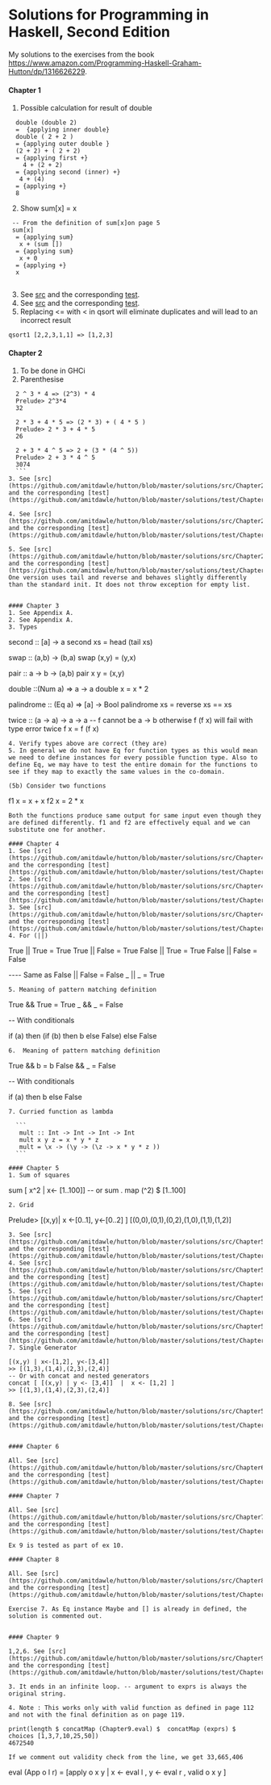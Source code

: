 # Solutions for Programming in Haskell, Second Edition

My solutions to the exercises from the book https://www.amazon.com/Programming-Haskell-Graham-Hutton/dp/1316626229.

#### Chapter 1 

1. Possible calculation for result of double
 
  ```
    double (double 2)
    =  {applying inner double}
    double ( 2 + 2 )
    = {applying outer double }
    (2 + 2) + ( 2 + 2)
    = {applying first +}
      4 + (2 + 2)
    = {applying second (inner) +}
     4 + (4)
    = {applying +}
    8
  ```
2. Show sum[x] = x
  ```
   -- From the definition of sum[x]on page 5
   sum[x]
    = {applying sum}
     x + (sum [])
    = {applying sum}
     x + 0
    = {applying +}
    x
   
  ```
3. See [src](https://github.com/amitdawle/hutton/blob/master/solutions/src/Chapter1.hs) and the corresponding [test](https://github.com/amitdawle/hutton/blob/master/solutions/test/Chapter1Spec.hs).
4. See [src](https://github.com/amitdawle/hutton/blob/master/solutions/src/Chapter1.hs) and the corresponding [test](https://github.com/amitdawle/hutton/blob/master/solutions/test/Chapter1Spec.hs).
5. Replacing <= with < in qsort will eliminate duplicates and will lead to an incorrect result
  ```
  qsort1 [2,2,3,1,1] => [1,2,3]
  ```

#### Chapter 2
1. To be done in GHCi
2. Parenthesise
  ```  
    2 ^ 3 * 4 => (2^3) * 4
    Prelude> 2^3*4 
    32
  
    2 * 3 + 4 * 5 => (2 * 3) + ( 4 * 5 )
    Prelude> 2 * 3 + 4 * 5 
    26
  
    2 + 3 * 4 ^ 5 => 2 + (3 * (4 ^ 5))
    Prelude> 2 + 3 * 4 ^ 5
    3074
    ```
3. See [src](https://github.com/amitdawle/hutton/blob/master/solutions/src/Chapter2.hs) and the corresponding [test](https://github.com/amitdawle/hutton/blob/master/solutions/test/Chapter2Spec.hs).

4. See [src](https://github.com/amitdawle/hutton/blob/master/solutions/src/Chapter2.hs) and the corresponding [test](https://github.com/amitdawle/hutton/blob/master/solutions/test/Chapter2Spec.hs).

5. See [src](https://github.com/amitdawle/hutton/blob/master/solutions/src/Chapter2.hs) and the corresponding [test](https://github.com/amitdawle/hutton/blob/master/solutions/test/Chapter2Spec.hs). One version uses tail and reverse and behaves slightly differently than the standard init. It does not throw exception for empty list. 


#### Chapter 3
1. See Appendix A.
2. See Appendix A.
3. Types 
  ```
  second :: [a] -> a
  second xs = head (tail xs)
  
  swap :: (a,b) -> (b,a)
  swap (x,y) = (y,x)
  
  pair :: a -> b -> (a,b)
  pair x y = (x,y)
  
  double ::(Num a) => a -> a 
  double x = x * 2
  
  palindrome :: (Eq a) => [a] -> Bool
  palindrome xs = reverse xs == xs
  
  twice :: (a -> a) -> a -> a   --  f cannot be a -> b otherwise f (f x) will fail with type error
  twice f x = f (f x)
  ```
4. Verify types above are correct (they are)
5. In general we do not have Eq for function types as this would mean we need to define instances for every possible function type. Also to define Eq, we may have to test the entire domain for the functions to see if they map to exactly the same values in the co-domain.

(5b) Consider two functions
```
f1 x = x + x
f2 x = 2 * x 
```  
Both the functions produce same output for same input even though they are defined differently. f1 and f2 are effectively equal and we can substitute one for another.
  
#### Chapter 4
1. See [src](https://github.com/amitdawle/hutton/blob/master/solutions/src/Chapter4.hs) and the corresponding [test](https://github.com/amitdawle/hutton/blob/master/solutions/test/Chapter4Spec.hs).
2. See [src](https://github.com/amitdawle/hutton/blob/master/solutions/src/Chapter4.hs) and the corresponding [test](https://github.com/amitdawle/hutton/blob/master/solutions/test/Chapter4Spec.hs).
3. See [src](https://github.com/amitdawle/hutton/blob/master/solutions/src/Chapter4.hs) and the corresponding [test](https://github.com/amitdawle/hutton/blob/master/solutions/test/Chapter4Spec.hs).
4. For (||)
  ```
  True || True = True
  True || False = True
  False || True = True
  False || False = False
  
  ---- Same as
  False || False = False
  _ || _ = True
 ```
5. Meaning of pattern matching definition 
  ```
  True && True = True
  _ && _ = False
  
  -- With conditionals
  
  if (a) then (if (b) then b else False) else False
  ```
6.  Meaning of pattern matching definition 
  ```
  True && b = b
  False && _ = False
  
  -- With conditionals
  
  if (a) then b else False
  ```
7. Curried function as lambda

    ```
     mult :: Int -> Int -> Int -> Int
     mult x y z = x * y * z
     mult = \x -> (\y -> (\z -> x * y * z ))
    ``` 
 
#### Chapter 5
1. Sum of squares
 
  ```
  sum [ x^2 | x<- [1..100]]
  -- or
  sum . map (^2) $  [1..100]
  ```
2. Grid
 
  ```
   Prelude> [(x,y)| x <-[0..1], y<-[0..2] ]
   [(0,0),(0,1),(0,2),(1,0),(1,1),(1,2)]
  ```
3. See [src](https://github.com/amitdawle/hutton/blob/master/solutions/src/Chapter5.hs) and the corresponding [test](https://github.com/amitdawle/hutton/blob/master/solutions/test/Chapter5Spec.hs).
4. See [src](https://github.com/amitdawle/hutton/blob/master/solutions/src/Chapter5.hs) and the corresponding [test](https://github.com/amitdawle/hutton/blob/master/solutions/test/Chapter5Spec.hs).
5. See [src](https://github.com/amitdawle/hutton/blob/master/solutions/src/Chapter5.hs) and the corresponding [test](https://github.com/amitdawle/hutton/blob/master/solutions/test/Chapter5Spec.hs).
6. See [src](https://github.com/amitdawle/hutton/blob/master/solutions/src/Chapter5.hs) and the corresponding [test](https://github.com/amitdawle/hutton/blob/master/solutions/test/Chapter5Spec.hs).
7. Single Generator

   ```
    [(x,y) | x<-[1,2], y<-[3,4]]
    >> [(1,3),(1,4),(2,3),(2,4)]
    -- Or with concat and nested generators
    concat [ [(x,y) | y <- [3,4]]  |  x <- [1,2] ]
    >> [(1,3),(1,4),(2,3),(2,4)]
   ``` 
8. See [src](https://github.com/amitdawle/hutton/blob/master/solutions/src/Chapter5.hs) and the corresponding [test](https://github.com/amitdawle/hutton/blob/master/solutions/test/Chapter5Spec.hs). 


#### Chapter 6

All. See [src](https://github.com/amitdawle/hutton/blob/master/solutions/src/Chapter6.hs) and the corresponding [test](https://github.com/amitdawle/hutton/blob/master/solutions/test/Chapter6Spec.hs). 

#### Chapter 7

All. See [src](https://github.com/amitdawle/hutton/blob/master/solutions/src/Chapter7.hs) and the corresponding [test](https://github.com/amitdawle/hutton/blob/master/solutions/test/Chapter7Spec.hs).

Ex 9 is tested as part of ex 10.

#### Chapter 8

All. See [src](https://github.com/amitdawle/hutton/blob/master/solutions/src/Chapter8.hs) and the corresponding [test](https://github.com/amitdawle/hutton/blob/master/solutions/test/Chapter8Spec.hs).

Exercise 7. As Eq instance Maybe and [] is already in defined, the solution is commented out.


#### Chapter 9

1,2,6. See [src](https://github.com/amitdawle/hutton/blob/master/solutions/src/Chapter9.hs) and the corresponding [test](https://github.com/amitdawle/hutton/blob/master/solutions/test/Chapter9Spec.hs).

3. It ends in an infinite loop. -- argument to exprs is always the original string.

4. Note : This works only with valid function as defined in page 112 and not with the final definition as on page 119.

```
    print(length $ concatMap (Chapter9.eval) $  concatMap (exprs) $ choices [1,3,7,10,25,50])
    4672540
```
If we comment out validity check from the line, we get 33,665,406

```
eval (App o l r) = [apply o x y | x <- eval l , y <- eval r , valid o x y ]
```




